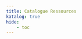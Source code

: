 ```yaml
---
title: Catalogue Ressources
katalog: true
hide:
    - toc
---
```


<div id="DatamiMain"></div>

<div id="DatamiExternal" class="hide" style="padding-left:50px; border-left: 1px solid #DDD;"></div>